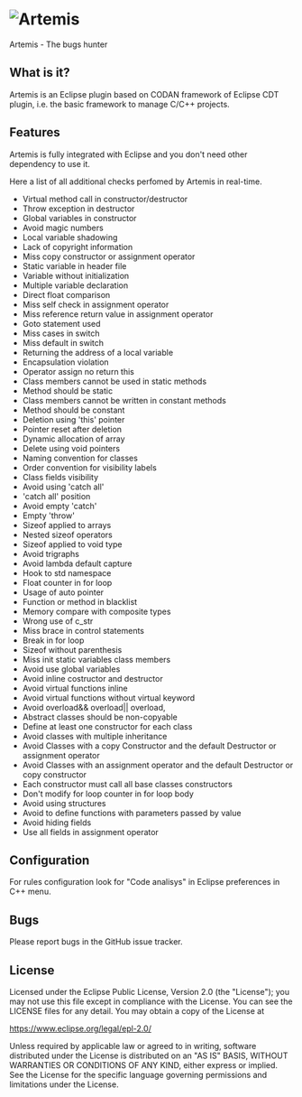# ![Artemis](../master/Artemis/artemis110x80.png) 
Artemis - The bugs hunter

## What is it?

Artemis is an Eclipse plugin based on CODAN framework of Eclipse CDT plugin, i.e.
the basic framework to manage C/C++ projects.

## Features

Artemis is fully integrated with Eclipse and you don't need other dependency to use it.

Here a list of all additional checks perfomed by Artemis in real-time.

* Virtual method call in constructor/destructor
* Throw exception in destructor
* Global variables in constructor
* Avoid magic numbers
* Local variable shadowing
* Lack of copyright information
* Miss copy constructor or assignment operator
* Static variable in header file
* Variable without initialization
* Multiple variable declaration
* Direct float comparison
* Miss self check in assignment operator
* Miss reference return value in assignment operator
* Goto statement used
* Miss cases in switch
* Miss default in switch
* Returning the address of a local variable
* Encapsulation violation
* Operator assign no return this
* Class members cannot be used in static methods
* Method should be static
* Class members cannot be written in constant methods
* Method should be constant
* Deletion using 'this' pointer
* Pointer reset after deletion
* Dynamic allocation of array
* Delete using void pointers
* Naming convention for classes
* Order convention for visibility labels
* Class fields visibility
* Avoid using 'catch all'
* 'catch all' position
* Avoid empty 'catch'
* Empty 'throw'
* Sizeof applied to arrays
* Nested sizeof operators
* Sizeof applied to void type
* Avoid trigraphs
* Avoid lambda default capture
* Hook to std namespace
* Float counter in for loop
* Usage of auto pointer
* Function or method in blacklist
* Memory compare with composite types
* Wrong use of c_str
* Miss brace in control statements
* Break in for loop
* Sizeof without parenthesis
* Miss init static variables class members
* Avoid use global variables
* Avoid inline costructor and destructor
* Avoid virtual functions inline
* Avoid virtual functions without virtual keyword
* Avoid overload&& overload|| overload,
* Abstract classes should be non-copyable
* Define at least one constructor for each class
* Avoid classes with multiple inheritance
* Avoid Classes with a copy Constructor and the default Destructor or assignment operator
* Avoid Classes with an assignment operator and the default Destructor or copy constructor
* Each constructor must call all base classes constructors
* Don't modify for loop counter in for loop body
* Avoid using structures
* Avoid to define functions with parameters passed by value
* Avoid hiding fields
* Use all fields in assignment operator

## Configuration

For rules configuration look for "Code analisys" in Eclipse preferences in C++ menu.

## Bugs

Please report bugs in the GitHub issue tracker.

## License

Licensed under the Eclipse Public License, Version 2.0 (the "License");
you may not use this file except in compliance with the License. You can
see the LICENSE files for any detail. You may obtain a copy of the License at

https://www.eclipse.org/legal/epl-2.0/

Unless required by applicable law or agreed to in writing, software
distributed under the License is distributed on an "AS IS" BASIS,
WITHOUT WARRANTIES OR CONDITIONS OF ANY KIND, either express or implied.
See the License for the specific language governing permissions and
limitations under the License.
